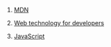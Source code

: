 1. [MDN](https://developer.mozilla.org/en-US)

2. [Web technology for developers](https://developer.mozilla.org/en-US/docs/Web)

3. [JavaScript](https://developer.mozilla.org/en-US/docs/Web/JavaScript)

